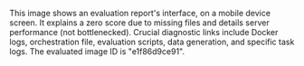 This image shows an evaluation report's interface, on a mobile device screen. It explains a zero score due to missing files and details server performance (not bottlenecked). Crucial diagnostic links include Docker logs, orchestration file, evaluation scripts, data generation, and specific task logs. The evaluated image ID is "e1f86d9ce91".